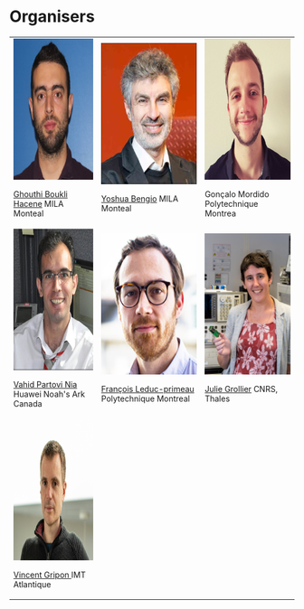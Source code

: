 # Organisers

<table class="orgtable">
 <tr class="orgtabletr">
    <td class="orgtabletd">  
      <img src="/orginisers_pictures/UserImage.jpg" alt="Ghouthi Boukli Hacene" width="200" height="250"/>
       <p> <a href="https://mila.quebec/personne/ghouthi-boukli-hacene/"> Ghouthi Boukli Hacene</a> MILA Monteal</p>
   </td>
    <td class="orgtabletd">  
     <img src="/orginisers_pictures/Yoshua_bengio.jpeg" alt="Yoshua Bengio" width="200" height="250" />
       <p> <a href="https://yoshuabengio.org/"> Yoshua Bengio</a> MILA Monteal</p>
   </td>
   <td class="orgtabletd">  
    <img src="/orginisers_pictures/goncalo.jpeg" alt="Gonçalo Mordido" width="200" height="250" />
  <p>Gonçalo Mordido Polytechnique Montrea</p>
   </td>
  </tr> 
  <tr class="orgtabletr">
    <td class="orgtabletd">  
     <img src="/orginisers_pictures/vahid_photo.png" alt="Vahid Partovi Nia‬" width="200" height="250"/>
    <p> <a href="https://datawisdom.ca"> Vahid Partovi Nia </a> Huawei Noah's Ark Canada</p>
 
   </td>
    <td class="orgtabletd">  
      <img src="/orginisers_pictures/leduc-primeau-francois.jpg" alt="François Leduc-primeau" width="200" height="250"/>
      <p> <a href="https://www.gr2m.polymtl.ca/francois-leduc-primeau-en"> François Leduc-primeau</a> Polytechnique Montreal</p>
   </td>
   <td class="orgtabletd">  
    <img src="/orginisers_pictures/JG1.jpg" alt="Julie Grollier" width="200" height="250"/>
   <p> <a href="http://julie.grollier.free.fr"> Julie Grollier</a> CNRS, Thales</p>
   </td>
  </tr>
 <tr class="orgtabletr">
    <td class="orgtabletd">  
     <img src="/orginisers_pictures/VG.png" alt="vincent gripon" width="200" height="250"/>
    <p> <a href="https://www.vincent-gripon.com"> Vincent Gripon </a> IMT Atlantique</p>
   </td>
   </tr>
</table>






